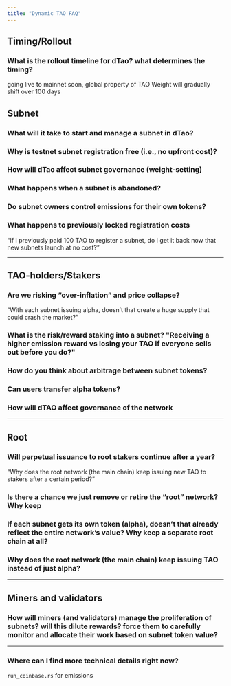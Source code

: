 ```yaml
---
title: "Dynamic TAO FAQ"
---
```



## Timing/Rollout

### What is the rollout timeline for dTao? what determines the timing?

going live to mainnet soon, global property of TAO Weight will gradually shift over 100 days

## Subnet
### What will it take to start and manage a subnet in dTao?
### Why is testnet subnet registration free (i.e., no upfront cost)? 

### How will dTao affect subnet governance (weight-setting)


### What happens when a subnet is abandoned?




### Do subnet owners control emissions for their own tokens?  

### What happens to previously locked registration costs
 “If I previously paid 100 TAO to register a subnet, do I get it back now that new subnets launch at no cost?”  

---


## TAO-holders/Stakers



###  Are we risking “over-inflation” and price collapse?  
 “With each subnet issuing alpha, doesn’t that create a huge supply that could crash the market?”  

### What is the risk/reward staking into a subnet? "Receiving a higher emission reward vs losing your TAO if everyone sells out before you do?"

### How do you think about arbitrage between subnet tokens?
### Can users transfer alpha tokens?
### How will dTAO affect governance of the network

---
## Root

### Will perpetual issuance to root stakers continue after a year?  
 “Why does the root network (the main chain) keep issuing new TAO to stakers after a certain period?”  



### Is there a chance we just remove or retire the “root” network?  Why keep

### If each subnet gets its own token (alpha), doesn’t that already reflect the entire network’s value? Why keep a separate root chain at all?

### Why does the root network (the main chain) keep issuing TAO instead of just alpha?




---

## Miners and validators
###  How will miners (and validators) manage the proliferation of subnets? will this dilute rewards?  force them to carefully monitor and allocate their work based on subnet token value?

---




### Where can I find more technical details right now?  

 `run_coinbase.rs` for emissions
